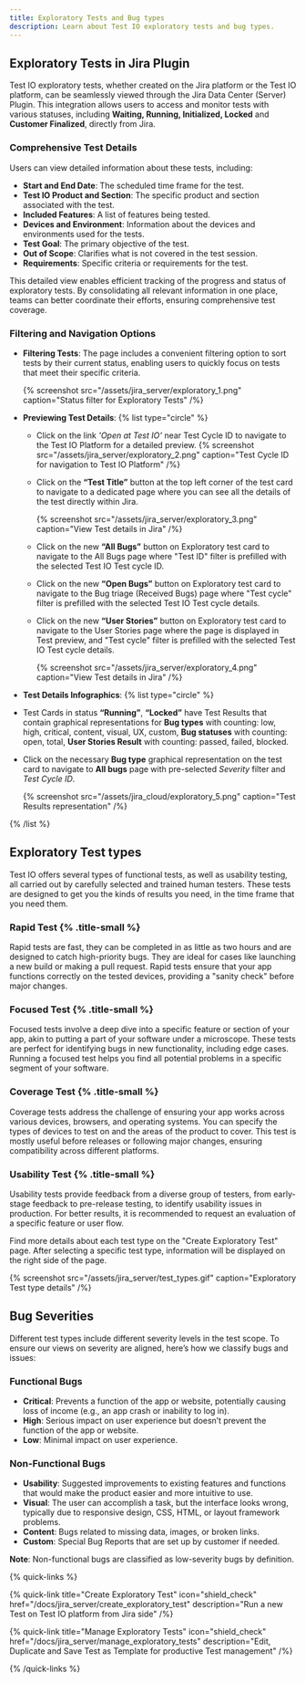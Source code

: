 ```yaml
---
title: Exploratory Tests and Bug types
description: Learn about Test IO exploratory tests and bug types.
---
```


## Exploratory Tests in Jira Plugin

Test IO exploratory tests, whether created on the Jira platform or the Test IO platform, can be seamlessly viewed through the Jira Data Center (Server) Plugin. This integration allows users to access and monitor tests with various statuses, including **Waiting, Running, Initialized, Locked** and **Customer Finalized**, directly from Jira.

### Comprehensive Test Details

Users can view detailed information about these tests, including:

- **Start and End Date**: The scheduled time frame for the test.
- **Test IO Product and Section**: The specific product and section associated with the test.
- **Included Features**: A list of features being tested.
- **Devices and Environment**: Information about the devices and environments used for the tests.
- **Test Goal**: The primary objective of the test.
- **Out of Scope**: Clarifies what is not covered in the test session.
- **Requirements**: Specific criteria or requirements for the test.

This detailed view enables efficient tracking of the progress and status of exploratory tests. By consolidating all relevant information in one place, teams can better coordinate their efforts, ensuring comprehensive test coverage.

### Filtering and Navigation Options

- **Filtering Tests**: The page includes a convenient filtering option to sort tests by their current status, enabling users to quickly focus on tests that meet their specific criteria.

  {% screenshot src="/assets/jira_server/exploratory_1.png" caption="Status filter for Exploratory Tests" /%}

- **Previewing Test Details**:
  {% list type="circle" %}

  - Click on the link *'Open at Test IO'* near Test Cycle ID to navigate to the Test IO Platform for a detailed preview.
    {% screenshot src="/assets/jira_server/exploratory_2.png" caption="Test Cycle ID for navigation to Test IO Platform" /%}

  - Click on the **“Test Title”** button at the top left corner of the test card to navigate to a dedicated page where you can see all the details of the test directly within Jira.

    {% screenshot src="/assets/jira_server/exploratory_3.png" caption="View Test details in Jira" /%}

  - Click on the new **“All Bugs”** button on Exploratory test card to navigate to the All Bugs page where "Test ID" filter is prefilled with the selected Test IO Test cycle ID.

  - Click on the new **“Open Bugs”** button on Exploratory test card to navigate to the Bug triage (Received Bugs) page where "Test cycle" filter is prefilled with the selected Test IO Test cycle details.

  - Click on the new **“User Stories”** button on Exploratory test card to navigate to the User Stories page where the page is displayed in Test preview, and "Test cycle" filter is prefilled with the selected Test IO Test cycle details.

    {% screenshot src="/assets/jira_server/exploratory_4.png" caption="View Test details in Jira" /%}

 - **Test Details Infographics**:
  {% list type="circle" %}

  - Test Cards in status **“Running”**, **“Locked”** have Test Results that contain graphical representations for **Bug types** with counting: low, high, critical, content, visual, UX, custom, **Bug statuses** with counting: open, total, **User Stories Result** with counting: passed, failed, blocked. 

  - Click on the necessary **Bug type** graphical representation on the test card to navigate to **All bugs** page with pre-selected *Severity* filter and *Test Cycle ID*.

    {% screenshot src="/assets/jira_cloud/exploratory_5.png" caption="Test Results representation" /%}

  {% /list %}

## Exploratory Test types

Test IO offers several types of functional tests, as well as usability testing, all carried out by carefully selected and trained human testers. These tests are designed to get you the kinds of results you need, in the time frame that you need them.

### Rapid Test {% .title-small %}

Rapid tests are fast, they can be completed in as little as two hours and are designed to catch high-priority bugs. They are ideal for cases like launching a new build or making a pull request. Rapid tests ensure that your app functions correctly on the tested devices, providing a "sanity check" before major changes.

### Focused Test {% .title-small %}

Focused tests involve a deep dive into a specific feature or section of your app, akin to putting a part of your software under a microscope. These tests are perfect for identifying bugs in new functionality, including edge cases. Running a focused test helps you find all potential problems in a specific segment of your software.

### Coverage Test {% .title-small %}

Coverage tests address the challenge of ensuring your app works across various devices, browsers, and operating systems. You can specify the types of devices to test on and the areas of the product to cover. This test is mostly useful before releases or following major changes, ensuring compatibility across different platforms.

### Usability Test {% .title-small %}

Usability tests provide feedback from a diverse group of testers, from early-stage feedback to pre-release testing, to identify usability issues in production. For better results, it is recommended to request an evaluation of a specific feature or user flow.

Find more details about each test type on the "Create Exploratory Test" page. After selecting a specific test type, information will be displayed on the right side of the page.

{% screenshot src="/assets/jira_server/test_types.gif" caption="Exploratory Test type details" /%}

## Bug Severities

Different test types include different severity levels in the test scope. To ensure our views on severity are aligned, here’s how we classify bugs and issues:

### Functional Bugs

- **Critical**: Prevents a function of the app or website, potentially causing loss of income (e.g., an app crash or inability to log in).
- **High**: Serious impact on user experience but doesn’t prevent the function of the app or website.
- **Low**: Minimal impact on user experience.

### Non-Functional Bugs

- **Usability**: Suggested improvements to existing features and functions that would make the product easier and more intuitive to use.
- **Visual**: The user can accomplish a task, but the interface looks wrong, typically due to responsive design, CSS, HTML, or layout framework problems.
- **Content**: Bugs related to missing data, images, or broken links.
- **Custom**: Special Bug Reports that are set up by customer if needed.

**Note**: Non-functional bugs are classified as low-severity bugs by definition.

{% quick-links %}

{% quick-link title="Create Exploratory Test" icon="shield_check"
href="/docs/jira_server/create_exploratory_test"
description="Run a new Test on Test IO platform from Jira side" /%}

{% quick-link title="Manage Exploratory Tests" icon="shield_check"
href="/docs/jira_server/manage_exploratory_tests"
description="Edit, Duplicate and Save Test as Template for productive Test management" /%}

{% /quick-links %}
